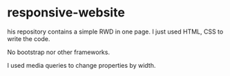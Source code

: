 # responsive-website
his repository contains a simple RWD in one page. I just used HTML, CSS  to write the code.

No bootstrap nor other frameworks.

I used media queries to change properties by width.
